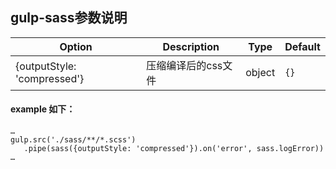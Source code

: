 ## gulp-sass参数说明
| Option                         | Description     | Type | Default |
|--------------------------------|-----------------|------|---------|
| {outputStyle: 'compressed'} | 压缩编译后的css文件 | object|`{}` |
#### example 如下：
```
…
gulp.src('./sass/**/*.scss')
   .pipe(sass({outputStyle: 'compressed'}).on('error', sass.logError))          
…
```